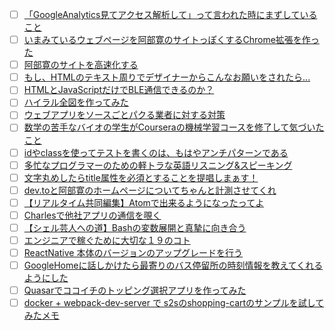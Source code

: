 - [ ] [「GoogleAnalytics見てアクセス解析して」って言われた時にまずしていること](http://qiita.com/mr_word_wide/items/a4ae7d61d15504a566ce?utm_campaign=popular_items&utm_medium=referral&utm_source=popular_items) 
- [ ] [いまみているウェブページを阿部寛のサイトっぽくするChrome拡張を作った](http://qiita.com/kyoyababa/items/b7e80ac4815bcb95a49a?utm_campaign=popular_items&utm_medium=referral&utm_source=popular_items) 
- [ ] [阿部寛のサイトを高速化する](http://qiita.com/Morix1500/items/0eac072a027d478a6b83?utm_campaign=popular_items&utm_medium=referral&utm_source=popular_items) 
- [ ] [もし、HTMLのテキスト周りでデザイナーからこんなお願いをされたら...](http://qiita.com/ryosukemaehira/items/3af1196b9947dec79ed5?utm_campaign=popular_items&utm_medium=referral&utm_source=popular_items) 
- [ ] [HTMLとJavaScriptだけでBLE通信できるのか？](http://qiita.com/ElectricBaka/items/0a319be20874a6817ed0?utm_campaign=popular_items&utm_medium=referral&utm_source=popular_items) 
- [ ] [ハイラル全図を作ってみた](http://qiita.com/bsh_tw/items/b8b2f845d85d1f1dc4e9?utm_campaign=popular_items&utm_medium=referral&utm_source=popular_items) 
- [ ] [ウェブアプリをソースごとパクる業者に対する対策](http://qiita.com/kacchan6@github/items/d8576ab6b3c16cf670ca?utm_campaign=popular_items&utm_medium=referral&utm_source=popular_items) 
- [ ] [数学の苦手なバイオの学生がCourseraの機械学習コースを修了して気づいたこと](http://qiita.com/katsu1110/items/423fc9ac567710a1bd9b?utm_campaign=popular_items&utm_medium=referral&utm_source=popular_items) 
- [ ] [idやclassを使ってテストを書くのは、もはやアンチパターンである](http://qiita.com/akameco/items/519f7e4d5442b2a9d2da?utm_campaign=popular_items&utm_medium=referral&utm_source=popular_items) 
- [ ] [多忙なプログラマーのための軽トラな英語リスニング&スピーキング](http://qiita.com/tfutada/items/91d727ef435c18fb8dba?utm_campaign=popular_items&utm_medium=referral&utm_source=popular_items) 
- [ ] [文字丸めしたらtitle属性を必須とすることを提唱しまぁす！](http://qiita.com/laineus/items/0c98e19b27ca15060b83?utm_campaign=popular_items&utm_medium=referral&utm_source=popular_items) 
- [ ] [dev.toと阿部寛のホームページについてちゃんと計測させてくれ](http://qiita.com/naru0504/items/7d652681d698f6d88c4f?utm_campaign=popular_items&utm_medium=referral&utm_source=popular_items) 
- [ ] [【リアルタイム共同編集】Atomで出来るようになったってよ](http://qiita.com/k-waragai/items/a372800c262f56fe688a?utm_campaign=popular_items&utm_medium=referral&utm_source=popular_items) 
- [ ] [Charlesで他社アプリの通信を覗く](http://qiita.com/hiragram/items/195c7117fb6ebd50653e?utm_campaign=popular_items&utm_medium=referral&utm_source=popular_items) 
- [ ] [【シェル芸人への道】Bashの変数展開と真摯に向き合う](http://qiita.com/t_nakayama0714/items/80b4c94de43643f4be51?utm_campaign=popular_items&utm_medium=referral&utm_source=popular_items) 
- [ ] [エンジニアで稼ぐために大切な１９のコト](http://qiita.com/kazukichi/items/7379b75fba2f90d3cf45?utm_campaign=popular_items&utm_medium=referral&utm_source=popular_items) 
- [ ] [ReactNative 本体のバージョンのアップグレードを行う](http://qiita.com/hotchpotch/items/5617caccd8749f410631?utm_campaign=popular_items&utm_medium=referral&utm_source=popular_items) 
- [ ] [GoogleHomeに話しかけたら最寄りのバス停留所の時刻情報を教えてくれるようにした](http://qiita.com/itoudium/items/3c7b9380d188461d9a93?utm_campaign=popular_items&utm_medium=referral&utm_source=popular_items) 
- [ ] [Quasarでココイチのトッピング選択アプリを作ってみた](http://qiita.com/jshindo/items/a7391b7e0995b4b84c55?utm_campaign=popular_items&utm_medium=referral&utm_source=popular_items) 
- [ ] [docker + webpack-dev-server で s2sのshopping-cartのサンプルを試してみたメモ](http://qiita.com/hibohiboo/items/7d83a2583dbf8b145c7e?utm_campaign=popular_items&utm_medium=referral&utm_source=popular_items) 
